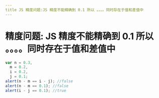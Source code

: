 ```yaml
---
title JS 精度问题:JS 精度不能精确到 0.1 所以 。。。。同时存在于值和差值中
---
```


# 精度问题: JS 精度不能精确到 0.1 所以 。。。。同时存在于值和差值中

```js
var n = 0.3,
  m = 0.2,
  i = 0.2,
  j = 0.1;
alert(n - m == i - j); //false
alert(n - m == 0.1); //false
alert(i - j == 0.1); //true
```
